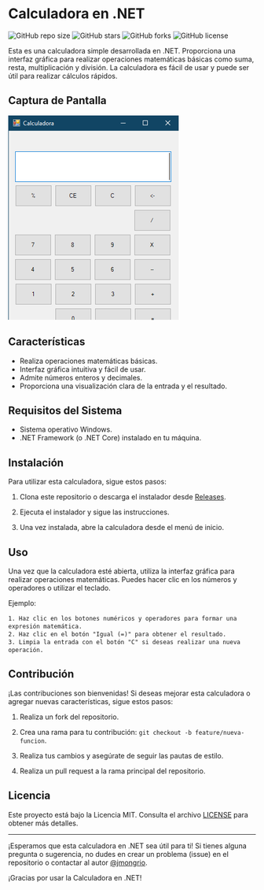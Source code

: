 # Calculadora en .NET

![GitHub repo size](https://img.shields.io/github/repo-size/jmongrio/Calculator)
![GitHub stars](https://img.shields.io/github/stars/jmongrio/Calculator)
![GitHub forks](https://img.shields.io/github/forks/jmongrio/Calculator)
![GitHub license](https://img.shields.io/github/license/jmongrio/Calculator)

Esta es una calculadora simple desarrollada en .NET. Proporciona una interfaz gráfica para realizar operaciones matemáticas básicas como suma, resta, multiplicación y división. La calculadora es fácil de usar y puede ser útil para realizar cálculos rápidos.

## Captura de Pantalla

![Captura de Pantalla](/img/calc.png)

## Características

- Realiza operaciones matemáticas básicas.
- Interfaz gráfica intuitiva y fácil de usar.
- Admite números enteros y decimales.
- Proporciona una visualización clara de la entrada y el resultado.

## Requisitos del Sistema

- Sistema operativo Windows.
- .NET Framework (o .NET Core) instalado en tu máquina.

## Instalación

Para utilizar esta calculadora, sigue estos pasos:

1. Clona este repositorio o descarga el instalador desde [Releases](https://github.com/jmongrio/Calculator/releases).

2. Ejecuta el instalador y sigue las instrucciones.

3. Una vez instalada, abre la calculadora desde el menú de inicio.

## Uso

Una vez que la calculadora esté abierta, utiliza la interfaz gráfica para realizar operaciones matemáticas. Puedes hacer clic en los números y operadores o utilizar el teclado.

Ejemplo:

```
1. Haz clic en los botones numéricos y operadores para formar una expresión matemática.
2. Haz clic en el botón "Igual (=)" para obtener el resultado.
3. Limpia la entrada con el botón "C" si deseas realizar una nueva operación.
```

## Contribución

¡Las contribuciones son bienvenidas! Si deseas mejorar esta calculadora o agregar nuevas características, sigue estos pasos:

1. Realiza un fork del repositorio.

2. Crea una rama para tu contribución: `git checkout -b feature/nueva-funcion`.

3. Realiza tus cambios y asegúrate de seguir las pautas de estilo.

4. Realiza un pull request a la rama principal del repositorio.

## Licencia

Este proyecto está bajo la Licencia MIT. Consulta el archivo [LICENSE](/LICENSE) para obtener más detalles.

---

¡Esperamos que esta calculadora en .NET sea útil para ti! Si tienes alguna pregunta o sugerencia, no dudes en crear un problema (issue) en el repositorio o contactar al autor [@jmongrio](https://github.com/jmongrio).

¡Gracias por usar la Calculadora en .NET!
